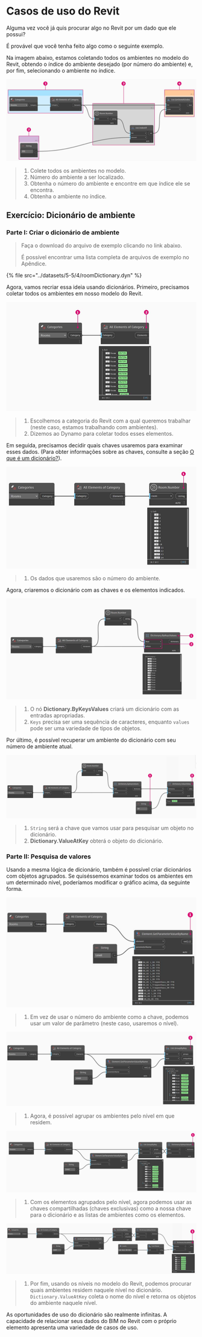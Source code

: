 # Casos de uso do Revit

Alguma vez você já quis procurar algo no Revit por um dado que ele possui?

É provável que você tenha feito algo como o seguinte exemplo.

Na imagem abaixo, estamos coletando todos os ambientes no modelo do Revit, obtendo o índice do ambiente desejado (por número do ambiente) e, por fim, selecionando o ambiente no índice.

![](../images/5-5/4/dictionary-collectroominrevitmodel.jpg)

> 1. Colete todos os ambientes no modelo.
> 2. Número do ambiente a ser localizado.
> 3. Obtenha o número do ambiente e encontre em que índice ele se encontra.
> 4. Obtenha o ambiente no índice.

## Exercício: Dicionário de ambiente

### Parte I: Criar o dicionário de ambiente

> Faça o download do arquivo de exemplo clicando no link abaixo.
>
> É possível encontrar uma lista completa de arquivos de exemplo no Apêndice.

{% file src="../datasets/5-5/4/roomDictionary.dyn" %}

Agora, vamos recriar essa ideia usando dicionários. Primeiro, precisamos coletar todos os ambientes em nosso modelo do Revit.

![](../images/5-5/4/dictionary-exerciseI-01.jpg)

> 1. Escolhemos a categoria do Revit com a qual queremos trabalhar (neste caso, estamos trabalhando com ambientes).
> 2. Dizemos ao Dynamo para coletar todos esses elementos.

Em seguida, precisamos decidir quais chaves usaremos para examinar esses dados. (Para obter informações sobre as chaves, consulte a seção [O que é um dicionário?](1-what-is-a-dictionary.md)).

![](../images/5-5/4/dictionary-exerciseI-02.jpg)

> 1. Os dados que usaremos são o número do ambiente.

Agora, criaremos o dicionário com as chaves e os elementos indicados.

![](../images/5-5/4/dictionary-exerciseI-03.jpg)

> 1. O nó **Dictionary.ByKeysValues** criará um dicionário com as entradas apropriadas.
> 2. `Keys` precisa ser uma sequência de caracteres, enquanto `values` pode ser uma variedade de tipos de objetos.

Por último, é possível recuperar um ambiente do dicionário com seu número de ambiente atual.

![](../images/5-5/4/dictionary-exerciseI-04.jpg)

> 1. `String` será a chave que vamos usar para pesquisar um objeto no dicionário.
> 2. **Dictionary.ValueAtKey** obterá o objeto do dicionário.

### Parte II: Pesquisa de valores

Usando a mesma lógica de dicionário, também é possível criar dicionários com objetos agrupados. Se quiséssemos examinar todos os ambientes em um determinado nível, poderíamos modificar o gráfico acima, da seguinte forma.

![](../images/5-5/4/dictionary-exerciseII-01.jpg)

> 1. Em vez de usar o número do ambiente como a chave, podemos usar um valor de parâmetro (neste caso, usaremos o nível).

![](../images/5-5/4/dictionary-exerciseII-02.jpg)

> 1. Agora, é possível agrupar os ambientes pelo nível em que residem.

![](../images/5-5/4/dictionary-exerciseII-03.jpg)

> 1. Com os elementos agrupados pelo nível, agora podemos usar as chaves compartilhadas (chaves exclusivas) como a nossa chave para o dicionário e as listas de ambientes como os elementos.

![](../images/5-5/4/dictionary-exerciseII-04.jpg)

> 1. Por fim, usando os níveis no modelo do Revit, podemos procurar quais ambientes residem naquele nível no dicionário. `Dictionary.ValueAtKey` coleta o nome do nível e retorna os objetos do ambiente naquele nível.

As oportunidades de uso do dicionário são realmente infinitas. A capacidade de relacionar seus dados do BIM no Revit com o próprio elemento apresenta uma variedade de casos de uso.
